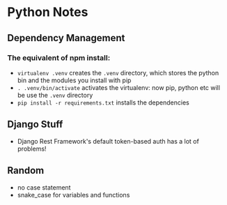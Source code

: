 # Python Notes

## Dependency Management

### The equivalent of npm install:
- `virtualenv .venv` creates the `.venv` directory, which stores
  the python bin and the modules you install with pip
- `. .venv/bin/activate` activates the virtualenv: now pip, python etc will
  be use the `.venv` directory
- `pip install -r requirements.txt` installs the dependencies

## Django Stuff

- Django Rest Framework's default token-based auth has a lot of problems!

## Random

- no case statement
- snake_case for variables and functions
